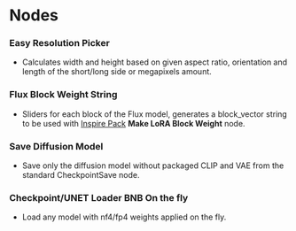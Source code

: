 # Nodes

### Easy Resolution Picker

- Calculates width and height based on given aspect ratio, orientation and length of the short/long side or megapixels amount.

### Flux Block Weight String

- Sliders for each block of the Flux model, generates a block_vector string to be used with [Inspire Pack](https://github.com/ltdrdata/ComfyUI-Inspire-Pack) **Make LoRA Block Weight** node.

### Save Diffusion Model

- Save only the diffusion model without packaged CLIP and VAE from the standard CheckpointSave node.

### Checkpoint/UNET Loader BNB On the fly

- Load any model with nf4/fp4 weights applied on the fly.
